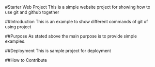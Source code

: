 #Starter Web Project
This is a simple website project for showing how to use git and github together

##Introduction
This is an example to show different commands of git of using project

##Purpose
As stated above the main purpose is to provide simple examples.

##Deployment
This is sample project for deployment

##How to Contribute


